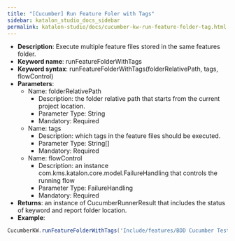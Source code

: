 ```yaml
---
title: "[Cucumber] Run Feature Foler with Tags"
sidebar: katalon_studio_docs_sidebar
permalink: katalon-studio/docs/cucumber-kw-run-feature-folder-tag.html
---
```


* **Description**: Execute multiple feature files stored in the same features folder.
* **Keyword name**: runFeatureFolderWithTags
* **Keyword syntax**: runFeatureFolderWithTags(folderRelativePath, tags, flowControl)
* **Parameters**:
  * Name: folderRelativePath
    * Description: the folder relative path that starts from the current project location.
    * Parameter Type: String
    * Mandatory: Required
  * Name: tags
    * Description: which tags in the feature files should be executed.
    * Parameter Type: String[]
    * Mandatory: Required
  * Name: flowControl
    * Description: an instance com.kms.katalon.core.model.FailureHandling that controls the running flow
    * Parameter Type: FailureHandling
    * Mandatory: Required  
* **Returns**: an instance of CucumberRunnerResult that includes the status of keyword and report folder location.
* **Example**:

```groovy
CucumberKW.runFeatureFolderWithTags('Include/features/BDD Cucumber Tests',"@BA")
```
